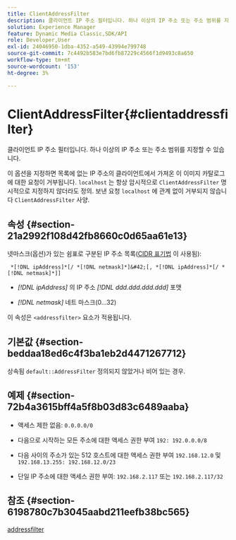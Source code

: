 ```yaml
---
title: ClientAddressFilter
description: 클라이언트 IP 주소 필터입니다. 하나 이상의 IP 주소 또는 주소 범위를 지정할 수 있습니다.
solution: Experience Manager
feature: Dynamic Media Classic,SDK/API
role: Developer,User
exl-id: 24046950-1dba-4352-a549-43994e799748
source-git-commit: 7c4492b583e7bd6fb87229c4566f1d9493c8a650
workflow-type: tm+mt
source-wordcount: '153'
ht-degree: 3%

---
```


# ClientAddressFilter{#clientaddressfilter}

클라이언트 IP 주소 필터입니다. 하나 이상의 IP 주소 또는 주소 범위를 지정할 수 있습니다.

이 옵션을 지정하면 목록에 없는 IP 주소의 클라이언트에서 가져온 이 이미지 카탈로그에 대한 요청이 거부됩니다. `localhost` 는 항상 암시적으로 `ClientAddressFilter` 명시적으로 지정하지 않더라도 정의. 보낸 요청 `localhost` 에 관계 없이 거부되지 않습니다 `ClientAddressFilter` 사양.

## 속성 {#section-21a2992f108d42fb8660c0d65aa61e13}

넷마스크(옵션)가 있는 쉼표로 구분된 IP 주소 목록([CIDR 표기법](https://en.wikipedia.org/wiki/Classless_Inter-Domain_Routing#CIDR_notation) 이 사용됨):

` *[!DNL ipAddress]*[/ *[!DNL netmask]*]&#42;[, *[!DNL ipAddress]*[/ *[!DNL netmask]*]]`

* *[!DNL ipAddress]* 의 IP 주소 *[!DNL ddd.ddd.ddd.ddd]* 포맷

* *[!DNL netmask]* 네트 마스크(0...32)

이 속성은 `<addressfilter>` 요소가 적용됩니다.

## 기본값 {#section-beddaa18ed6c4f3ba1eb2d4471267712}

상속됨 `default::AddressFilter` 정의되지 않았거나 비어 있는 경우.

## 예제 {#section-72b4a3615bff4a5f8b03d83c6489aaba}

* 액세스 제한 없음: `0.0.0.0/0`
* 다음으로 시작하는 모든 주소에 대한 액세스 권한 부여 `192: 192.0.0.0/8`
* 다음 사이의 주소가 있는 512 호스트에 대한 액세스 권한 부여 `192.168.12.0` 및 `192.168.13.255: 192.168.12.0/23`

* 단일 IP 주소에 대한 액세스 권한 부여: `192.168.2.117` 또는 `192.168.2.117/32`

## 참조 {#section-6198780c7b3045aabd211eefb38bc565}

[addressfilter](../../../../../ir-api/material-cat/image-rendering-api-ref/c-ir-material-catalog/c-ir-attributes-reference/r-ir-clientaddressfilter.md#reference-52a541cec0b0424faf263d1fb4946b5f)
